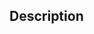 ﻿<!----------------------------------------------------ABOUT ( Param_1 ) -> Param_1 (Text)-->## Description